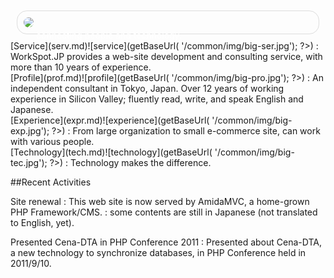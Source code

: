 <div class="span8" style="position: relative; margin: 10px; border: 1px solid #ddd; padding: 10px; border-radius: 16px; ">
<div class="span8" style="position: absolute; top 60px; margin: 10px; padding: 10px; color: white; ">
    connecting people and technology.</div>
<img src="<?php echo $_ctrl->getBaseUrl( '/common/img/DSC_1265.jpg'); ?>" style="border-radius:8px; ">
</div>

<div class="dtBox span4" markdown="1">
[Service](serv.md)![service](<?php echo $_ctrl->getBaseUrl( '/common/img/big-ser.jpg'); ?>)
: WorkSpot.JP provides a web-site development and consulting service, with more than 10 years of experience.
</div>

<div class="dtBox span4" markdown="1">
[Profile](prof.md)![profile](<?php echo $_ctrl->getBaseUrl( '/common/img/big-pro.jpg'); ?>)
: An independent consultant in Tokyo, Japan. Over 12 years of working experience in Silicon Valley; fluently read, write, and speak English and Japanese.
</div>

<div class="dtBox span4" markdown="1">
[Experience](expr.md)![experience](<?php echo $_ctrl->getBaseUrl( '/common/img/big-exp.jpg'); ?>)
: From large organization to small e-commerce site, can work with various people.
</div>

<div class="dtBox span4" markdown="1">
[Technology](tech.md)![technology](<?php echo $_ctrl->getBaseUrl( '/common/img/big-tec.jpg'); ?>)
: Technology makes the difference.
</div>

##Recent Activities

Site renewal
: This web site is now served by AmidaMVC, a home-grown PHP Framework/CMS.
: some contents are still in Japanese (not translated to English, yet).

Presented Cena-DTA in PHP Conference 2011
: Presented about Cena-DTA, a new technology to synchronize databases, in PHP Conference held in 2011/9/10.
